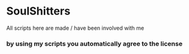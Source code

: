 # SoulShitters
All scripts here are made / have been involved with me 
### by using my scripts you automatically agree to the license
